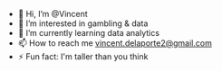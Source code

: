 - 👋 Hi, I’m @Vincent
- 👀 I’m interested in gambling & data 
- 🌱 I’m currently learning data analytics
- 📫 How to reach me vincent.delaporte2@gmail.com
- ⚡ Fun fact: I'm taller than you think 

<!---
Vincent-dlp/Vincent-dlp is a ✨ special ✨ repository because its `README.md` (this file) appears on your GitHub profile.
You can click the Preview link to take a look at your changes.
--->
